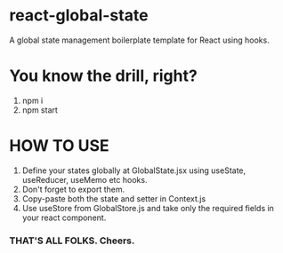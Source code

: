 # react-global-state
A global state management boilerplate template for React using hooks.

# You know the drill, right?
1. npm i
2. npm start

# HOW TO USE
1. Define your states globally at GlobalState.jsx using useState, useReducer, useMemo etc hooks.
2. Don't forget to export them.
3. Copy-paste both the state and setter in Context.js
4. Use useStore from GlobalStore.js and take only the required fields in your react component.

### THAT'S ALL FOLKS. Cheers.
